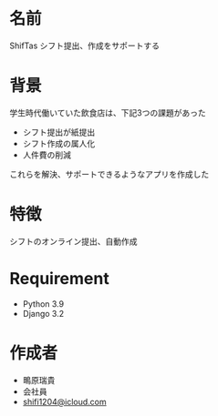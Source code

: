 # 名前
ShifTas シフト提出、作成をサポートする

# 背景
学生時代働いていた飲食店は、下記3つの課題があった
- シフト提出が紙提出
- シフト作成の属人化
- 人件費の削減

これらを解決、サポートできるようなアプリを作成した


# 特徴
シフトのオンライン提出、自動作成
 
# Requirement
* Python 3.9
* Django 3.2

 
# 作成者 
* 鴫原瑞貴
* 会社員
* shifi1204@icloud.com
 

